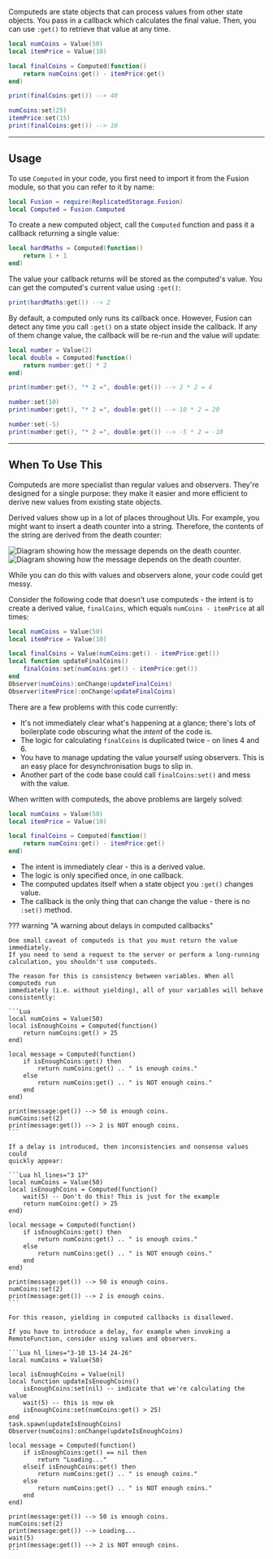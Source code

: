Computeds are state objects that can process values from other state objects.
You pass in a callback which calculates the final value. Then, you can use
`:get()` to retrieve that value at any time.

```Lua
local numCoins = Value(50)
local itemPrice = Value(10)

local finalCoins = Computed(function()
    return numCoins:get() - itemPrice:get()
end)

print(finalCoins:get()) --> 40

numCoins:set(25)
itemPrice:set(15)
print(finalCoins:get()) --> 10
```

-----

## Usage

To use `Computed` in your code, you first need to import it from the Fusion
module, so that you can refer to it by name:

```Lua linenums="1" hl_lines="2"
local Fusion = require(ReplicatedStorage.Fusion)
local Computed = Fusion.Computed
```

To create a new computed object, call the `Computed` function and pass it a
callback returning a single value:

```Lua
local hardMaths = Computed(function()
    return 1 + 1
end)
```

The value your callback returns will be stored as the computed's value. You can
get the computed's current value using `:get()`:

```Lua
print(hardMaths:get()) --> 2
```

By default, a computed only runs its callback once. However, Fusion can detect
any time you call `:get()` on a state object inside the callback. If any of them
change value, the callback will be re-run and the value will update:

```Lua
local number = Value(2)
local double = Computed(function()
    return number:get() * 2
end)

print(number:get(), "* 2 =", double:get()) --> 2 * 2 = 4

number:set(10)
print(number:get(), "* 2 =", double:get()) --> 10 * 2 = 20

number:set(-5)
print(number:get(), "* 2 =", double:get()) --> -5 * 2 = -10
```

-----

## When To Use This

Computeds are more specialist than regular values and observers. They're
designed for a single purpose: they make it easier and more efficient to derive
new values from existing state objects.

Derived values show up in a lot of places throughout UIs. For example, you might
want to insert a death counter into a string. Therefore, the contents of the
string are derived from the death counter:

![Diagram showing how the message depends on the death counter.](Derived-Value-Dark.svg#only-dark)
![Diagram showing how the message depends on the death counter.](Derived-Value-Light.svg#only-light)

While you can do this with values and observers alone, your code could get messy.

Consider the following code that doesn't use computeds - the intent is to create
a derived value, `finalCoins`, which equals `numCoins - itemPrice` at all times:

```Lua linenums="1"
local numCoins = Value(50)
local itemPrice = Value(10)

local finalCoins = Value(numCoins:get() - itemPrice:get())
local function updateFinalCoins()
    finalCoins:set(numCoins:get() - itemPrice:get())
end
Observer(numCoins):onChange(updateFinalCoins)
Observer(itemPrice):onChange(updateFinalCoins)
```

There are a few problems with this code currently:

- It's not immediately clear what's happening at a glance; there's lots of
boilerplate code obscuring what the *intent* of the code is.
- The logic for calculating `finalCoins` is duplicated twice - on lines 4 and 6.
- You have to manage updating the value yourself using observers. This is an
easy place for desynchronisation bugs to slip in.
- Another part of the code base could call `finalCoins:set()` and mess with the
value.

When written with computeds, the above problems are largely solved:

```Lua linenums="1"
local numCoins = Value(50)
local itemPrice = Value(10)

local finalCoins = Computed(function()
    return numCoins:get() - itemPrice:get()
end)
```

- The intent is immediately clear - this is a derived value.
- The logic is only specified once, in one callback.
- The computed updates itself when a state object you `:get()` changes value.
- The callback is the only thing that can change the value - there is no `:set()`
method.

??? warning "A warning about delays in computed callbacks"

    One small caveat of computeds is that you must return the value immediately.
    If you need to send a request to the server or perform a long-running
    calculation, you shouldn't use computeds.

    The reason for this is consistency between variables. When all computeds run
    immediately (i.e. without yielding), all of your variables will behave
    consistently:

    ```Lua
    local numCoins = Value(50)
    local isEnoughCoins = Computed(function()
        return numCoins:get() > 25
    end)

    local message = Computed(function()
        if isEnoughCoins:get() then
            return numCoins:get() .. " is enough coins."
        else
            return numCoins:get() .. " is NOT enough coins."
        end
    end)

    print(message:get()) --> 50 is enough coins.
    numCoins:set(2)
    print(message:get()) --> 2 is NOT enough coins.
    ```

    If a delay is introduced, then inconsistencies and nonsense values could
    quickly appear:

    ```Lua hl_lines="3 17"
    local numCoins = Value(50)
    local isEnoughCoins = Computed(function()
        wait(5) -- Don't do this! This is just for the example
        return numCoins:get() > 25
    end)

    local message = Computed(function()
        if isEnoughCoins:get() then
            return numCoins:get() .. " is enough coins."
        else
            return numCoins:get() .. " is NOT enough coins."
        end
    end)

    print(message:get()) --> 50 is enough coins.
    numCoins:set(2)
    print(message:get()) --> 2 is enough coins.
    ```

    For this reason, yielding in computed callbacks is disallowed.

    If you have to introduce a delay, for example when invoking a
    RemoteFunction, consider using values and observers.

    ```Lua hl_lines="3-10 13-14 24-26"
    local numCoins = Value(50)

    local isEnoughCoins = Value(nil)
    local function updateIsEnoughCoins()
        isEnoughCoins:set(nil) -- indicate that we're calculating the value
        wait(5) -- this is now ok
        isEnoughCoins:set(numCoins:get() > 25)
    end
    task.spawn(updateIsEnoughCoins)
    Observer(numCoins):onChange(updateIsEnoughCoins)

    local message = Computed(function()
        if isEnoughCoins:get() == nil then
            return "Loading..."
        elseif isEnoughCoins:get() then
            return numCoins:get() .. " is enough coins."
        else
            return numCoins:get() .. " is NOT enough coins."
        end
    end)

    print(message:get()) --> 50 is enough coins.
    numCoins:set(2)
    print(message:get()) --> Loading...
    wait(5)
    print(message:get()) --> 2 is NOT enough coins.
    ```